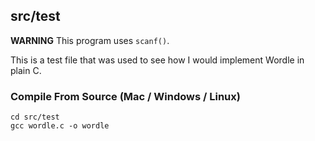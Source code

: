 ## src/test
**WARNING** This program uses `scanf()`.

This is a test file that was used to see how I would implement Wordle in plain C.

### Compile From Source (Mac / Windows / Linux)
```shell
cd src/test
gcc wordle.c -o wordle
```